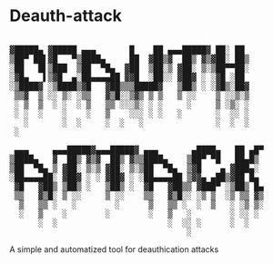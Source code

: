 # Deauth-attack


<pre>

▓█████▄ ▓█████ ▄▄▄       █    ██ ▄▄▄█████▓ ██░ ██    
▒██▀ ██▌▓█   ▀▒████▄     ██  ▓██▒▓  ██▒ ▓▒▓██░ ██▒   
░██   █▌▒███  ▒██  ▀█▄  ▓██  ▒██░▒ ▓██░ ▒░▒██▀▀██░   
░▓█▄   ▌▒▓█  ▄░██▄▄▄▄██ ▓▓█  ░██░░ ▓██▓ ░ ░▓█ ░██    
░▒████▓ ░▒████▒▓█   ▓██▒▒▒█████▓   ▒██▒ ░ ░▓█▒░██▓   
 ▒▒▓  ▒ ░░ ▒░ ░▒▒   ▓▒█░░▒▓▒ ▒ ▒   ▒ ░░    ▒ ░░▒░▒   
 ░ ▒  ▒  ░ ░  ░ ▒   ▒▒ ░░░▒░ ░ ░     ░     ▒ ░▒░ ░   
 ░ ░  ░    ░    ░   ▒    ░░░ ░ ░   ░       ░  ░░ ░   
   ░       ░  ░     ░  ░   ░               ░  ░  ░   
 ░                                                   
 
 ▄▄▄     ▄▄▄█████▓▄▄▄█████▓ ▄▄▄       ▄████▄   ██ ▄█▀
▒████▄   ▓  ██▒ ▓▒▓  ██▒ ▓▒▒████▄    ▒██▀ ▀█   ██▄█▒ 
▒██  ▀█▄ ▒ ▓██░ ▒░▒ ▓██░ ▒░▒██  ▀█▄  ▒▓█    ▄ ▓███▄░ 
░██▄▄▄▄██░ ▓██▓ ░ ░ ▓██▓ ░ ░██▄▄▄▄██ ▒▓▓▄ ▄██▒▓██ █▄ 
 ▓█   ▓██▒ ▒██▒ ░   ▒██▒ ░  ▓█   ▓██▒▒ ▓███▀ ░▒██▒ █▄
 ▒▒   ▓▒█░ ▒ ░░     ▒ ░░    ▒▒   ▓▒█░░ ░▒ ▒  ░▒ ▒▒ ▓▒
  ▒   ▒▒ ░   ░        ░      ▒   ▒▒ ░  ░  ▒   ░ ░▒ ▒░
  ░   ▒    ░        ░        ░   ▒   ░        ░ ░░ ░ 
      ░  ░                       ░  ░░ ░      ░  ░   
                                     ░               
</pre>

A simple and automatized tool for deauthication attacks
